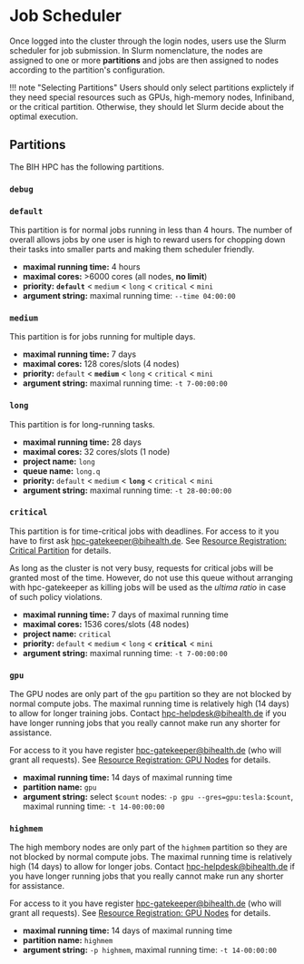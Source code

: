 # Job Scheduler

Once logged into the cluster through the login nodes, users use the Slurm scheduler for job submission.
In Slurm nomenclature, the nodes are assigned to one or more **partitions** and jobs are then assigned to nodes according to the partition's configuration.

!!! note "Selecting Partitions"
    Users should only select partitions explictely if they need special resources such as GPUs, high-memory nodes, Infiniband, or the critical partition.
    Otherwise, they should let Slurm decide about the optimal execution.

## Partitions

The BIH HPC has the following partitions.

### `debug`

### `default`

This partition is for normal jobs running in less than 4 hours.
The number of overall allows jobs by one user is high to reward users for chopping down their tasks into smaller parts and making them scheduler friendly.

* **maximal running time:** 4 hours
* **maximal cores:** >6000 cores (all nodes, **no limit**)
* **priority:** **`default`** < `medium` < `long` < `critical` < `mini`
* **argument string:** maximal running time: `--time 04:00:00`

### `medium`

This partition is for jobs running for multiple days.

* **maximal running time:** 7 days
* **maximal cores:** 128 cores/slots (4 nodes)
* **priority:** `default` < **`medium`** < `long` < `critical` < `mini`
* **argument string:** maximal running time: `-t 7-00:00:00`

### `long`

This partition is for long-running tasks.

* **maximal running time:** 28 days
* **maximal cores:** 32 cores/slots (1 node)
* **project name:** `long`
* **queue name:** `long.q`
* **priority:** `default` < `medium` < **`long`** < `critical` < `mini`
* **argument string:** maximal running time: `-t 28-00:00:00`

### `critical`

This partition is for time-critical jobs with deadlines.
For access to it you have to first ask [hpc-gatekeeper@bihealth.de](mailto:hpc-gatekeeper@bihealth.de).
See [Resource Registration: Critical Partition](/admin/resource-registration/#critical-partition) for details.

As long as the cluster is not very busy, requests for critical jobs will be granted most of the time.
However, do not use this queue without arranging with hpc-gatekeeper as killing jobs will be used as the *ultima ratio* in case of such policy violations.

* **maximal running time:** 7 days of maximal running time
* **maximal cores:** 1536 cores/slots (48 nodes)
* **project name:** `critical`
* **priority:** `default` < `medium` < `long` < **`critical`** < `mini`
* **argument string:** maximal running time: `-t 7-00:00:00`

### `gpu`

The GPU nodes are only part of the `gpu` partition so they are not blocked by normal compute jobs.
The maximal running time is relatively high (14 days) to allow for longer training jobs.
Contact hpc-helpdesk@bihealth.de if you have longer running jobs that you really cannot make run any shorter for assistance.

For access to it you have register [hpc-gatekeeper@bihealth.de](mailto:hpc-gatekeeper@bihealth.de) (who will grant all requests).
See [Resource Registration: GPU Nodes](/admin/resource-registration/#gpu-nodes) for details.

* **maximal running time:** 14 days of maximal running time
* **partition name:** `gpu`
* **argument string:** select `$count` nodes: `-p gpu --gres=gpu:tesla:$count`, maximal running time: `-t 14-00:00:00`

### `highmem`

The high membory nodes are only part of the `highmem` partition so they are not blocked by normal compute jobs.
The maximal running time is relatively high (14 days) to allow for longer jobs.
Contact hpc-helpdesk@bihealth.de if you have longer running jobs that you really cannot make run any shorter for assistance.

For access to it you have register [hpc-gatekeeper@bihealth.de](mailto:hpc-gatekeeper@bihealth.de) (who will grant all requests).
See [Resource Registration: GPU Nodes](/admin/resource-registration/#high-memory-nodes) for details.

* **maximal running time:** 14 days of maximal running time
* **partition name:** `highmem`
* **argument string:** `-p highmem`, maximal running time: `-t 14-00:00:00`
